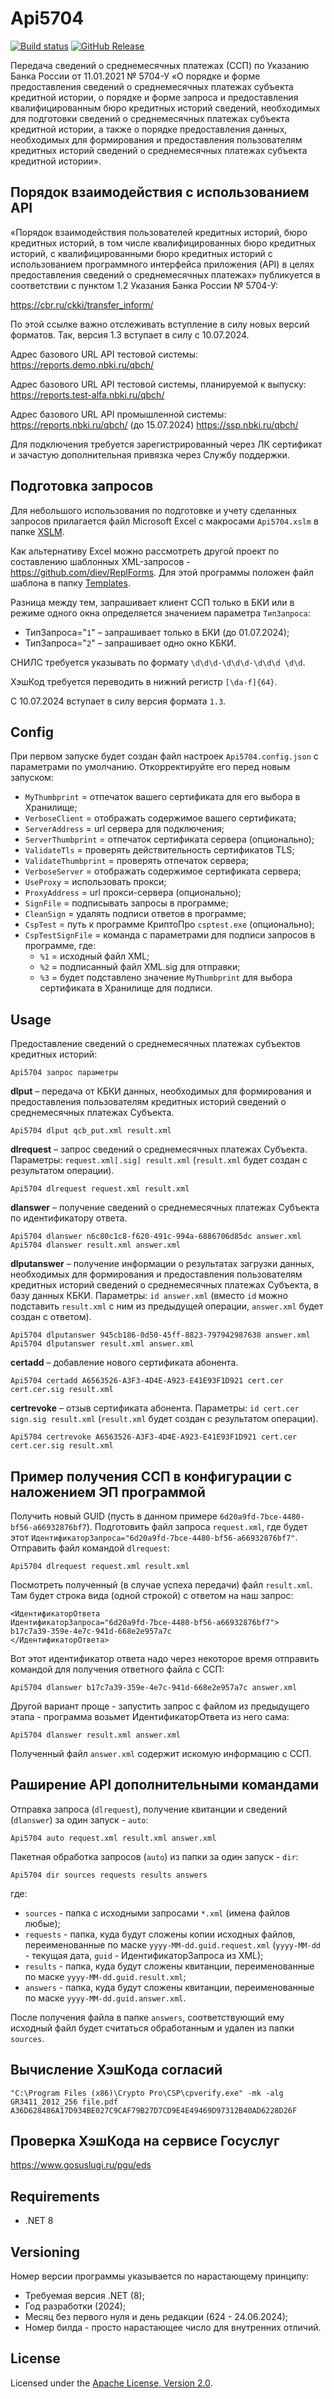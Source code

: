 # Api5704
[![Build status](https://ci.appveyor.com/api/projects/status/0rnoo3ra0mwyc327?svg=true)](https://ci.appveyor.com/project/diev/api5704)
[![GitHub Release](https://img.shields.io/github/release/diev/Api5704.svg)](https://github.com/diev/Api5704/releases/latest)

Передача сведений о среднемесячных платежах (ССП) по Указанию Банка
России от 11.01.2021 № 5704-У «О порядке и форме предоставления сведений
о среднемесячных платежах субъекта кредитной истории, о порядке и форме
запроса и предоставления квалифицированным бюро кредитных историй
сведений, необходимых для подготовки сведений о среднемесячных платежах
субъекта кредитной истории, а также о порядке предоставления данных,
необходимых для формирования и предоставления пользователям кредитных
историй сведений о среднемесячных платежах субъекта кредитной истории».

## Порядок взаимодействия с использованием API

«Порядок взаимодействия пользователей кредитных историй, бюро кредитных
историй, в том числе квалифицированных бюро кредитных историй, с
квалифицированными бюро кредитных историй с использованием программного
интерфейса приложения (API) в целях предоставления сведений о
среднемесячных платежах» публикуется в соответствии с пунктом 1.2
Указания Банка России № 5704-У:

<https://cbr.ru/ckki/transfer_inform/>

По этой ссылке важно отслеживать вступление в силу новых версий форматов.
Так, версия 1.3 вступает в силу с 10.07.2024.

Адрес базового URL API тестовой системы:
<https://reports.demo.nbki.ru/qbch/>

Адрес базового URL API тестовой системы, планируемой к выпуску:
<https://reports.test-alfa.nbki.ru/qbch/>

Адрес базового URL API промышленной системы:
<https://reports.nbki.ru/qbch/> (до 15.07.2024)
<https://ssp.nbki.ru/qbch/>

Для подключения требуется зарегистрированный через ЛК сертификат
и зачастую дополнительная привязка через Службу поддержки.

## Подготовка запросов

Для небольшого использования по подготовке и учету сделанных запросов
прилагается файл Microsoft Excel с макросами `Api5704.xslm` в папке
[XSLM](XSLM).

Как альтернативу Excel можно рассмотреть другой проект по составлению
шаблонных XML-запросов - <https://github.com/diev/ReplForms>.
Для этой программы положен файл шаблона в папку [Templates](Templates).

Разница между тем, запрашивает клиент ССП только в БКИ или в режиме
одного окна определяется значением параметра `ТипЗапроса`:

* ТипЗапроса="`1`" – запрашивает только в БКИ (до 01.07.2024);
* ТипЗапроса="`2`" – запрашивает одно окно КБКИ.

СНИЛС требуется указывать по формату `\d\d\d-\d\d\d-\d\d\d \d\d`.

ХэшКод требуется переводить в нижний регистр `[\da-f]{64}`.

С 10.07.2024 вступает в силу версия формата `1.3`.

## Config

При первом запуске будет создан файл настроек `Api5704.config.json`
с параметрами по умолчанию. Откорректируйте его перед новым запуском:

* `MyThumbprint` = отпечаток вашего сертификата для его выбора в Хранилище;
* `VerboseClient` = отображать содержимое вашего сертификата;
* `ServerAddress` = url сервера для подключения;
* `ServerThumbprint` = отпечаток сертификата сервера (опционально);
* `ValidateTls` = проверять действительность сертификатов TLS;
* `ValidateThumbprint` = проверять отпечаток сервера;
* `VerboseServer` = отображать содержимое сертификата сервера;
* `UseProxy` = использовать прокси;
* `ProxyAddress` = url прокси-сервера (опционально);
* `SignFile` = подписывать запросы в программе;
* `CleanSign` = удалять подписи ответов в программе;
* `CspTest` = путь к программе КриптоПро `csptest.exe` (опционально);
* `CspTestSignFile` = команда с параметрами для подписи запросов в
программе, где:
  * `%1` = исходный файл XML;
  * `%2` = подписанный файл XML.sig для отправки;
  * `%3` = будет подставлено значение `MyThumbprint` для выбора
сертификата в Хранилище для подписи.

## Usage

Предоставление сведений о среднемесячных платежах субъектов
кредитных историй:

    Api5704 запрос параметры

**dlput** – передача от КБКИ данных, необходимых для формирования
и предоставления пользователям кредитных историй сведений о
среднемесячных платежах Субъекта.

    Api5704 dlput qcb_put.xml result.xml

**dlrequest** – запрос сведений о среднемесячных платежах Субъекта.
Параметры: `request.xml[.sig] result.xml`
(`result.xml` будет создан с результатом операции).

    Api5704 dlrequest request.xml result.xml

**dlanswer** – получение сведений о среднемесячных платежах Субъекта
по идентификатору ответа.

    Api5704 dlanswer n6c80c1c8-f620-491c-994a-6886706d85dc answer.xml
    Api5704 dlanswer result.xml answer.xml

**dlputanswer** – получение информации о результатах загрузки данных,
необходимых для формирования и предоставления пользователям кредитных
историй сведений о среднемесячных платежах Субъекта, в базу данных КБКИ.
Параметры: `id answer.xml` (вместо `id` можно подставить `result.xml`
с ним из предыдущей операции, `answer.xml` будет создан с ответом).

    Api5704 dlputanswer 945cb186-0d50-45ff-8823-797942987638 answer.xml
    Api5704 dlputanswer result.xml answer.xml

**certadd** – добавление нового сертификата абонента.

    Api5704 certadd A6563526-A3F3-4D4E-A923-E41E93F1D921 cert.cer cert.cer.sig result.xml

**certrevoke** – отзыв сертификата абонента.
Параметры: `id cert.cer sign.sig result.xml`
(`result.xml` будет создан с результатом операции).

    Api5704 certrevoke A6563526-A3F3-4D4E-A923-E41E93F1D921 cert.cer cert.cer.sig result.xml

## Пример получения ССП в конфигурации с наложением ЭП программой

Получить новый GUID (пусть в данном примере
`6d20a9fd-7bce-4480-bf56-a66932876bf7`).
Подготовить файл запроса `request.xml`, где будет этот
`ИдентификаторЗапроса="6d20a9fd-7bce-4480-bf56-a66932876bf7"`.
Отправить файл командой `dlrequest`:

    Api5704 dlrequest request.xml result.xml

Посмотреть полученный (в случае успеха передачи) файл `result.xml`.
Там будет строка вида (одной строкой) с ответом на наш запрос:

    <ИдентификаторОтвета
    ИдентификаторЗапроса="6d20a9fd-7bce-4480-bf56-a66932876bf7">
    b17c7a39-359e-4e7c-941d-668e2e957a7c
    </ИдентификаторОтвета>

Вот этот идентификатор ответа надо через некоторое время
отправить командой для получения ответного файла с ССП:

    Api5704 dlanswer b17c7a39-359e-4e7c-941d-668e2e957a7c answer.xml

Другой вариант проще - запустить запрос с файлом из предыдущего этапа -
программа возьмет ИдентификаторОтвета из него сама:

    Api5704 dlanswer result.xml answer.xml

Полученный файл `answer.xml` содержит искомую информацию с ССП.

## Раширение API дополнительными командами

Отправка запроса (`dlrequest`), получение квитанции и сведений
(`dlanswer`) за один запуск - `auto`:

    Api5704 auto request.xml result.xml answer.xml

Пакетная обработка запросов (`auto`) из папки за один запуск - `dir`:

    Api5704 dir sources requests results answers

где:

- `sources` - папка с исходными запросами `*.xml` (имена файлов любые);
- `requests` - папка, куда будут сложены копии исходных файлов,
переименованные по маске `yyyy-MM-dd.guid.request.xml`
(`yyyy-MM-dd` - текущая дата, `guid` - ИдентификаторЗапроса из XML);
- `results` - папка, куда будут сложены квитанции,
переименованные по маске `yyyy-MM-dd.guid.result.xml`;
- `answers` - папка, куда будут сложены квитанции,
переименованные по маске `yyyy-MM-dd.guid.answer.xml`.

После получения файла в папке `answers`, соответствующий ему исходный
файл будет считаться обработанным и удален из папки `sources`.

## Вычисление ХэшКода согласий

    "C:\Program Files (x86)\Crypto Pro\CSP\cpverify.exe" -mk -alg GR3411_2012_256 file.pdf
    A36D628486A17D934BE027C9CAF79B27D7CD9E4E49469D97312B40AD6228D26F

## Проверка ХэшКода на сервисе Госуслуг

<https://www.gosuslugi.ru/pgu/eds>

## Requirements

* .NET 8

## Versioning

Номер версии программы указывается по нарастающему принципу:

* Требуемая версия .NET (8);
* Год разработки (2024);
* Месяц без первого нуля и день редакции (624 - 24.06.2024);
* Номер билда - просто нарастающее число для внутренних отличий.

## License

Licensed under the [Apache License, Version 2.0](LICENSE).
